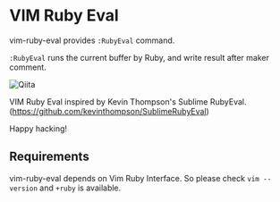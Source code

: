 # VIM Ruby Eval

vim-ruby-eval provides `:RubyEval` command.

`:RubyEval` runs the current buffer by Ruby, and write result after maker comment.

![Qiita](https://raw.github.com/kmdsbng/vim-ruby-eval/master/screencast.gif "Demo")


VIM Ruby Eval inspired by Kevin Thompson's Sublime RubyEval. (https://github.com/kevinthompson/SublimeRubyEval)

Happy hacking!


## Requirements

vim-ruby-eval depends on Vim Ruby Interface.
So please check `vim --version` and `+ruby` is available.



